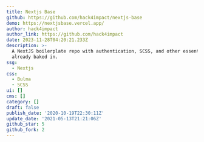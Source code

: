 ```yaml
---
title: Nextjs Base
github: https://github.com/hack4impact/nextjs-base
demo: https://nextjsbase.vercel.app/
author: hack4impact
author_link: https://github.com/hack4impact
date: 2023-11-28T04:20:21.233Z
description: >-
  A NextJS boilerplate repo with authentication, SCSS, and other essentials
  already baked in.
ssg:
  - Nextjs
css:
  - Bulma
  - SCSS
ui: []
cms: []
category: []
draft: false
publish_date: '2020-10-19T22:30:11Z'
update_date: '2021-05-13T21:21:06Z'
github_star: 5
github_fork: 2
---
```

